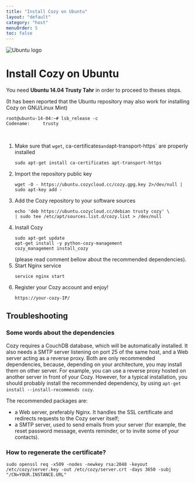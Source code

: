 ```yaml
---
title: "Install Cozy on Ubuntu"
layout: "default"
category: "host"
menuOrder: 5
toc: false
---
```



<div class="install-inner-logo"> 
<img alt="Ubuntu logo" src="/assets/images/ubuntu-logo.png">
</div>

# Install Cozy on Ubuntu

You need **Ubuntu 14.04 Trusty Tahr** in order to proceed to theses steps.

(It has been reported that the Ubuntu repository may also work for installing Cozy on GNU/Linux Mint)

```
root@ubuntu-14-04:~# lsb_release -c
Codename:     trusty
```

<br>

1. Make sure that `wget`, ca-certificates` and `apt-transport-https` are properly installed
    ```
    sudo apt-get install ca-certificates apt-transport-https
    ```
2. Import the repository public key
    ```
    wget -O - https://ubuntu.cozycloud.cc/cozy.gpg.key 2>/dev/null | sudo apt-key add -
    ```
3. Add the Cozy repository to your software sources
    ```
    echo 'deb https://ubuntu.cozycloud.cc/debian trusty cozy' \
    | sudo tee /etc/apt/sources.list.d/cozy.list > /dev/null
    ```
4. Install Cozy
    ```
    sudo apt-get update
    apt-get install -y python-cozy-management
    cozy_management install_cozy
    ```
    (please read comment bellow about the recommended dependencies).
6. Start Nginx service
    ```
    service nginx start
    ```
7. Register your Cozy account and enjoy!
    ```
    https://your-cozy-IP/
    ```

## Troubleshooting

### Some words about the dependencies

Cozy requires a CouchDB database, which will be automatically installed. It also needs a SMTP server listening on port 25 of the same host, and a Web server acting as a reverse proxy. Both are only recommended dependencies, because, depending on your architecture, you may install them on other server. For example, you can use a reverse proxy hosted on another server in front of your Cozy. However, for a typical installation, you should probably install the recommended dependency, by using `apt-get install --install-recommends cozy`.

The recommended packages are:

* a Web server, preferably Nginx. It handles the SSL certificate and redirects requests to the Cozy server itself;
* a SMTP server, used to send emails from your server (for example, the reset password message, events reminder, or to invite some of your contacts).


### How to regenerate the certificate?

    sudo openssl req -x509 -nodes -newkey rsa:2048 -keyout /etc/cozy/server.key -out /etc/cozy/server.crt -days 3650 -subj "/CN=YOUR.INSTANCE.URL"
